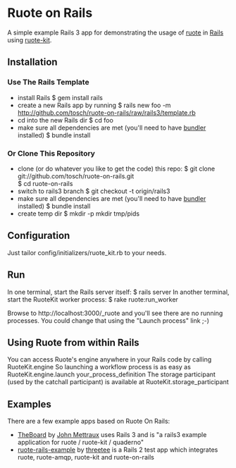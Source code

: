 Ruote on Rails
==============

A simple example Rails 3 app for demonstrating the usage of
[ruote](http://ruote.rubyforge.org) in [Rails](http://rubyonrails.org) using
[ruote-kit](http://github.com/kennethkalmer/ruote-kit).


Installation
------------

### Use The Rails Template ###

*   install Rails
        $ gem install rails
*   create a new Rails app by running
        $ rails new foo -m http://github.com/tosch/ruote-on-rails/raw/rails3/template.rb
*   cd into the new Rails dir
        $ cd foo
*   make sure all dependencies are met (you'll need to have
    [bundler](http://rubybundler.com) installed)
        $ bundle install

### Or Clone This Repository ###

*   clone (or do whatever you like to get the code) this repo:
        $ git clone git://github.com/tosch/ruote-on-rails.git  
        $ cd ruote-on-rails
*   switch to rails3 branch
        $ git checkout -t origin/rails3
*   make sure all dependencies are met (you'll need to have
    [bundler](http://rubybundler.com) installed)
        $ bundle install
*   create temp dir
        $ mkdir -p mkdir tmp/pids


Configuration
-------------

Just tailor config/initializers/ruote_kit.rb to your needs.


Run
---

In one terminal, start the Rails server itself:
    $ rails server
In another terminal, start the RuoteKit worker process:
    $ rake ruote:run_worker

Browse to http://localhost:3000/_ruote and you'll see there are no running
processes. You could change that using the "Launch process" link ;-)


Using Ruote from within Rails
-----------------------------

You can access Ruote's engine anywhere in your Rails code by calling
    RuoteKit.engine
So launching a workflow process is as easy as
    RuoteKit.engine.launch your_process_definition
The storage participant (used by the catchall participant) is available at
    RuoteKit.storage_participant


Examples
--------

There are a few example apps based on Ruote On Rails:

* [TheBoard](http://github.com/jmettraux/theboard) by
  [John Mettraux](http://github.com/jmettraux) uses Rails 3 and is "a rails3
  example application for ruote / ruote-kit / quaderno"
* [ruote-rails-example](http://github.com/threetee/ruote-rails-example) by
  [threetee](http://github.com/threetee) is a Rails 2 test app which integrates
  ruote, ruote-amqp, ruote-kit and ruote-on-rails